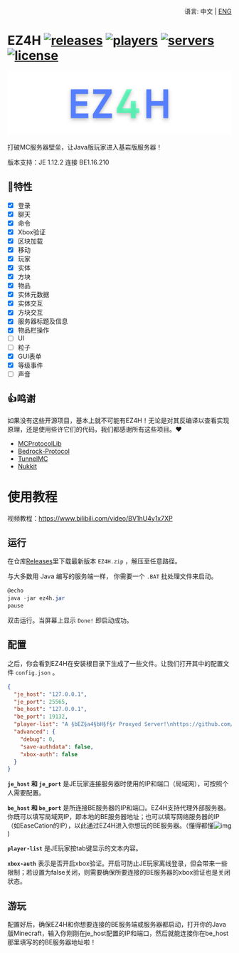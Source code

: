<div align="right">
  语言:
  中文 | 
  <a title="English" href="/README.md">ENG</a>
</div>

# EZ4H [![releases](https://img.shields.io/github/v/release/FillAmeaPixelNetWork/EZ4H?display_name=tag&color=%231ab1ad)](https://github.com/FillAmeaPixelNetWork/EZ4H/releases) [![players](https://img.shields.io/bstats/players/10109)](https://bstats.org/plugin/bukkit/EZ4H/10109) [![servers](https://img.shields.io/bstats/servers/10109)](https://bstats.org/plugin/bukkit/EZ4H/10109) [![license](https://img.shields.io/github/license/FillAmeaPixelNetWork/EZ4H)](https://github.com/FillAmeaPixelNetWork/EZ4H/blob/main/LICENSE)
![EZ4H](/EZ4H.png)

打破MC服务器壁垒，让Java版玩家进入基岩版服务器！

版本支持：JE 1.12.2 连接 BE1.16.210

## 🎉特性
- [x] 登录
- [x] 聊天
- [x] 命令
- [x] Xbox验证
- [x] 区块加载
- [x] 移动
- [x] 玩家
- [x] 实体
- [x] 方块
- [x] 物品
- [x] 实体元数据
- [x] 实体交互
- [x] 方块交互
- [x] 服务器标题及信息
- [x] 物品栏操作
- [ ] UI
- [ ] 粒子
- [x] GUI表单
- [x] 等级事件
- [ ] 声音

## 👍鸣谢
如果没有这些开源项目，基本上就不可能有EZ4H！无论是对其反编译以查看实现原理，还是使用些许它们的代码，我们都感谢所有这些项目。❤
- [MCProtocolLib](https://github.com/Steveice10/MCProtocolLib)
- [Bedrock-Protocol](https://github.com/CloudburstMC/Protocol)
- [TunnelMC](https://github.com/THEREALWWEFAN231/TunnelMC)
- [Nukkit](https://github.com/CloudburstMC/Nukkit/)

# 使用教程

视频教程：https://www.bilibili.com/video/BV1hU4y1x7XP

## 运行

在仓库[Releases](https://github.com/FillAmeaPixelNetWork/EZ4H/releases)里下载最新版本 `EZ4H.zip` ，解压至任意路径。

与大多数用 Java 编写的服务端一样， 你需要一个 `.BAT` 批处理文件来启动。  
~~~  powershell
@echo  
java -jar ez4h.jar  
pause
~~~
双击运行。当屏幕上显示 `Done!` 即启动成功。

## 配置

之后，你会看到EZ4H在安装根目录下生成了一些文件。让我们打开其中的配置文件 `config.json` 。

~~~json
{
  "je_host": "127.0.0.1",
  "je_port": 25565,
  "be_host": "127.0.0.1",
  "be_port": 19132,
  "player-list": "A §bEZ§a4§bH§f§r Proxyed Server!\nhttps://github.com/MeditationDev/EZ4H",
  "advanced": {
    "debug": 0,
    "save-authdata": false,
    "xbox-auth": false
  }
}
~~~
**`je_host` 和 `je_port`** 是JE玩家连接服务器时使用的IP和端口（局域网），可按照个人需要配置。

**`be_host` 和 `be_port`** 是所连接BE服务器的IP和端口。EZ4H支持代理外部服务器。你既可以填写局域网IP，即本地的BE服务器地址；也可以填写网络服务器的IP（如EaseCation的IP），以此通过EZ4H进入你想玩的BE服务器。（懂得都懂![img](https://www.mcbbs.net/static/image/smiley/tong/....png))

**`player-list`** 是JE玩家按tab键显示的文本内容。

**`xbox-auth`** 表示是否开启xbox验证。开启可防止JE玩家离线登录，但会带来一些限制；若设置为false关闭，则需要确保所要连接的BE服务器的xbox验证也是关闭状态。

## 游玩

配置好后，确保EZ4H和你想要连接的BE服务端或服务器都启动，打开你的Java版Minecraft，输入你刚刚在je_host配置的IP和端口，然后就能连接你在be_host那里填写的的BE服务器地址啦！

